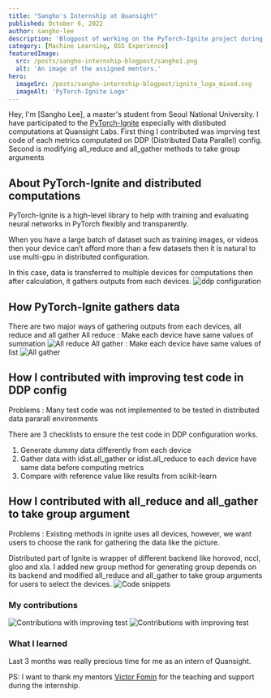 ```yaml
---
title: "Sangho's Internship at Quansight"
published: October 6, 2022
author: sangho-lee
description: 'Blogpost of working on the PyTorch-Ignite project during internship at Quansight'
category: [Machine Learning, OSS Experience]
featuredImage:
  src: /posts/sangho-internship-blogpost/sangho1.png
  alt: 'An image of the assigned mentors.'
hero:
  imageSrc: /posts/sangho-internship-blogpost/ignite_logo_mixed.svg
  imageAlt: 'PyTorch-Ignite Logo'
---
```


Hey, I'm [Sangho Lee], a master's student from Seoul National University.
I have participated to the [PyTorch-Ignite](https://github.com/pytorch/ignite) especially with distibuted computations at Quansight Labs.
First thing I contributed was imprving test code of each metrics computated on DDP (Distributed Data Parallel) config.
Second is modifying all_reduce and all_gather methods to take group arguments

## About PyTorch-Ignite and distributed computations

PyTorch-Ignite is a high-level library to help with training and evaluating neural networks in PyTorch flexibly and transparently.

When you have a large batch of dataset such as training images, or videos then your device can’t afford more than a few datasets then it is natural to use multi-gpu in distributed configuration.

In this case, data is transferred to multiple devices for computations then after calculation, it gathers outputs from each devices.
<img alt="ddp configuration" src="/posts/sangho-blog-post/ddp1.png" />

## How PyTorch-Ignite gathers data

There are two major ways of gathering outputs from each devices, all reduce and all gather
All reduce : Make each device have same values of summation
<img alt="All reduce" src="/posts/sangho-blog-post/allreduce.png" />
All gather : Make each device have same values of list
<img alt="All gather" src="/posts/sangho-blog-post/allgather.png" />


## How I contributed with improving test code in DDP config

Problems : Many test code was not implemented to be tested in distributed data pararall environments

There are 3 checklists to ensure the test code in DDP configuration works.
1) Generate dummy data differently from each device
2) Gather data with idist.all_gather or idist.all_reduce to each device have same data before computing metrics
3) Compare with reference value like results from scikit-learn




## How I contributed with all_reduce and all_gather to take group argument

Problems : Existing methods in ignite uses all devices, however, we want users to choose the rank for gathering the data like the picture.

Distributed part of Ignite is wrapper of different backend like horovod, nccl, gloo and xla.
I added new group method for generating group depends on its backend and modified all_reduce and all_gather to take group arguments for users to select the devices.
<img alt="Code snippets" src="/posts/sangho-blog-post/code1.png" />


### My contributions

<img alt="Contributions with improving test" src="/posts/sangho-blog-post/cont1.png" />
<img alt="Contributions with improving test" src="/posts/sangho-blog-post/cont1.png" />

### What I learned

Last 3 months was really precious time for me as an intern of Quansight.

PS: I want to thank my mentors [Victor Fomin](https://github.com/iameskild) for the teaching and support during the internship.